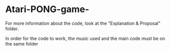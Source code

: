 # Atari-PONG-game-

For more information about the code, look at the "Explanation & Proposal" folder.

In order for the code to work, the music used and the main code must be on the same folder
